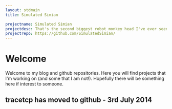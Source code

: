 ```yaml
---
layout: stdmain
title: Simulated Simian

projectname: Simulated Simian
projectdesc: That's the second biggest robot monkey head I've ever seen!
projectrepo: https://github.com/SimulatedSimian/
---
```


# Welcome

Welcome to my blog and github repositories. Here you will find projects that I'm working on (and some that I am not!). Hopefully there will be something here if interest to someone.

## tracetcp has moved to github - 3rd July 2014
